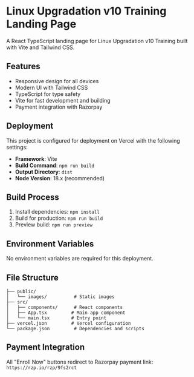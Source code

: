# Linux Upgradation v10 Training Landing Page

A React TypeScript landing page for Linux Upgradation v10 Training built with Vite and Tailwind CSS.

## Features

- Responsive design for all devices
- Modern UI with Tailwind CSS
- TypeScript for type safety
- Vite for fast development and building
- Payment integration with Razorpay

## Deployment

This project is configured for deployment on Vercel with the following settings:

- **Framework**: Vite
- **Build Command**: `npm run build`
- **Output Directory**: `dist`
- **Node Version**: 18.x (recommended)

## Build Process

1. Install dependencies: `npm install`
2. Build for production: `npm run build`
3. Preview build: `npm run preview`

## Environment Variables

No environment variables are required for this deployment.

## File Structure

```
├── public/
│   └── images/          # Static images
├── src/
│   ├── components/      # React components
│   ├── App.tsx         # Main app component
│   └── main.tsx        # Entry point
├── vercel.json         # Vercel configuration
└── package.json         # Dependencies and scripts
```

## Payment Integration

All "Enroll Now" buttons redirect to Razorpay payment link: `https://rzp.io/rzp/9fs2rct` 